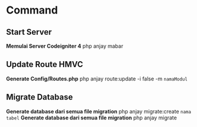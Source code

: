 # Command

## Start Server
**Memulai Server Codeigniter 4** php anjay mabar

## Update Route HMVC
**Generate Config/Routes.php** php anjay route:update -i false -m `namaModul`

## Migrate Database
**Generate database dari semua file migration** php anjay migrate:create `nama tabel`
**Generate database dari semua file migration** php anjay migrate